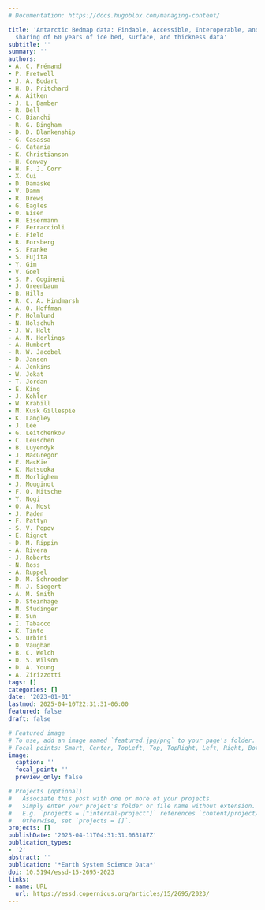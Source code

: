 ```yaml
---
# Documentation: https://docs.hugoblox.com/managing-content/

title: 'Antarctic Bedmap data: Findable, Accessible, Interoperable, and Reusable (FAIR)
  sharing of 60 years of ice bed, surface, and thickness data'
subtitle: ''
summary: ''
authors:
- A. C. Frémand
- P. Fretwell
- J. A. Bodart
- H. D. Pritchard
- A. Aitken
- J. L. Bamber
- R. Bell
- C. Bianchi
- R. G. Bingham
- D. D. Blankenship
- G. Casassa
- G. Catania
- K. Christianson
- H. Conway
- H. F. J. Corr
- X. Cui
- D. Damaske
- V. Damm
- R. Drews
- G. Eagles
- O. Eisen
- H. Eisermann
- F. Ferraccioli
- E. Field
- R. Forsberg
- S. Franke
- S. Fujita
- Y. Gim
- V. Goel
- S. P. Gogineni
- J. Greenbaum
- B. Hills
- R. C. A. Hindmarsh
- A. O. Hoffman
- P. Holmlund
- N. Holschuh
- J. W. Holt
- A. N. Horlings
- A. Humbert
- R. W. Jacobel
- D. Jansen
- A. Jenkins
- W. Jokat
- T. Jordan
- E. King
- J. Kohler
- W. Krabill
- M. Kusk Gillespie
- K. Langley
- J. Lee
- G. Leitchenkov
- C. Leuschen
- B. Luyendyk
- J. MacGregor
- E. MacKie
- K. Matsuoka
- M. Morlighem
- J. Mouginot
- F. O. Nitsche
- Y. Nogi
- O. A. Nost
- J. Paden
- F. Pattyn
- S. V. Popov
- E. Rignot
- D. M. Rippin
- A. Rivera
- J. Roberts
- N. Ross
- A. Ruppel
- D. M. Schroeder
- M. J. Siegert
- A. M. Smith
- D. Steinhage
- M. Studinger
- B. Sun
- I. Tabacco
- K. Tinto
- S. Urbini
- D. Vaughan
- B. C. Welch
- D. S. Wilson
- D. A. Young
- A. Zirizzotti
tags: []
categories: []
date: '2023-01-01'
lastmod: 2025-04-10T22:31:31-06:00
featured: false
draft: false

# Featured image
# To use, add an image named `featured.jpg/png` to your page's folder.
# Focal points: Smart, Center, TopLeft, Top, TopRight, Left, Right, BottomLeft, Bottom, BottomRight.
image:
  caption: ''
  focal_point: ''
  preview_only: false

# Projects (optional).
#   Associate this post with one or more of your projects.
#   Simply enter your project's folder or file name without extension.
#   E.g. `projects = ["internal-project"]` references `content/project/deep-learning/index.md`.
#   Otherwise, set `projects = []`.
projects: []
publishDate: '2025-04-11T04:31:31.063187Z'
publication_types:
- '2'
abstract: ''
publication: '*Earth System Science Data*'
doi: 10.5194/essd-15-2695-2023
links:
- name: URL
  url: https://essd.copernicus.org/articles/15/2695/2023/
---
```

